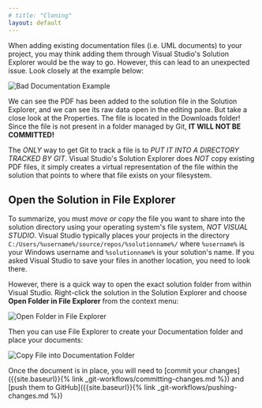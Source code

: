 ```yaml
---
# title: "Cloning"
layout: default
---
```

When adding existing documentation files (i.e. UML documents) to your project, you may think adding them through Visual Studio's Solution Explorer would be the way to go.  However, this can lead to an unexpected issue.  Look closely at the example below:

![Bad Documentation Example]({{site.baseurl}}/img/bad-doc.png)

We can see the PDF has been added to the solution file in the Solution Explorer, and we can see its raw data open in the editing pane.  But take a close look at the Properties.  The file is located in the Downloads folder!  Since the file is not present in a folder managed by Git, **IT WILL NOT BE COMMITTED!**

The _ONLY_ way to get Git to track a file is to _PUT IT INTO A DIRECTORY TRACKED BY GIT_. Visual Studio's Solution Explorer does _NOT_ copy existing PDF files, it simply creates a virtual representation of the file within the solution that points to where that file exists on your filesystem.

## Open the Solution in File Explorer
To summarize, you must _move or copy_ the file you want to share into the solution directory using your operating system's file system, _NOT VISUAL STUDIO_.  Visual Studio typically places your projects in the directory `C:/Users/%username%/source/repos/%solutionname%/` where `%username%` is your Windows username and `%solutionname%` is your solution's name. If you asked Visual Studio to save your files in another location, you need to look there.

However, there is a quick way to open the exact solution folder from within Visual Studio.  Right-click the solution in the Solution Explorer and choose **Open Folder in File Explorer** from the context menu:

![Open Folder in File Explorer]({{site.baseurl}}/img/open-in-file-explorer.png)

Then you can use File Explorer to create your Documentation folder and place your documents:

![Copy File into Documentation Folder]({{site.baseurl}}/img/copy-file-to-documentation-folder.png)

Once the document is in place, you will need to [commit your changes]({{site.baseurl}}{% link _git-workflows/committing-changes.md %}) and [push them to GitHub]({{site.baseurl}}{% link _git-workflows/pushing-changes.md %})
